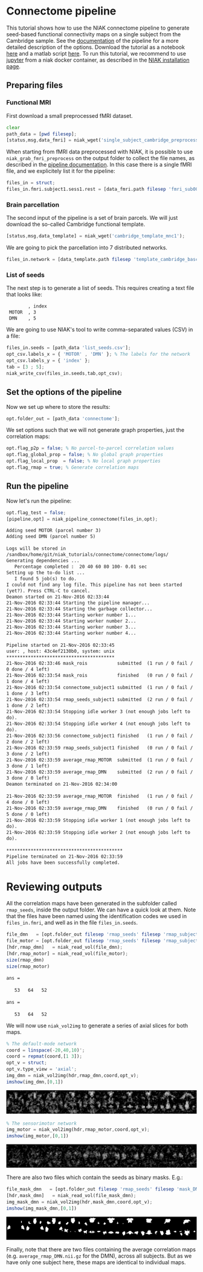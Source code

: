 
# Connectome pipeline
This tutorial shows how to use the NIAK connectome pipeline to generate seed-based functional connectivity maps on a single subject from the Cambridge sample. See the [documentation](http://niak.simexp-lab.org/pipe_connectome.html) of the pipeline for a more detailed description of the options. Download the tutorial as a notebook [here](https://raw.githubusercontent.com/SIMEXP/niak_tutorials/master/connectome/niak_tutorial_rmap_connectome.ipynb) and a matlab script [here](https://raw.githubusercontent.com/SIMEXP/niak_tutorials/master/connectome/niak_tutorial_rmap_connectome.m). To run this tutorial, we recommend to use [jupyter](http://jupyter.org/) from a niak docker container, as described in the [NIAK installation page](http://niak.simexp-lab.org/niak_installation.html). 

## Preparing files

### Functional MRI 
First download a small preprocessed fMRI dataset. 


```octave
clear
path_data = [pwd filesep];
[status,msg,data_fmri] = niak_wget('single_subject_cambridge_preprocessed_nii');
```

When starting from fMRI data preprocessed with NIAK, it is possible to use `niak_grab_fmri_preprocess` on the output folder to collect the file names, as described in the [pipeline documentation](http://niak.simexp-lab.org/pipe_connectome.html). In this case there is a single fMRI file, and we explicitely list it for the pipeline: 


```octave
files_in = struct;
files_in.fmri.subject1.sess1.rest = [data_fmri.path filesep 'fmri_sub00156_session1_rest.nii.gz'];
```

### Brain parcellation
The second input of the pipeline is a set of brain parcels. We will just download the so-called Cambridge functional template. 




```octave
[status,msg,data_template] = niak_wget('cambridge_template_mnc1');
```

We are going to pick the parcellation into 7 distributed networks.


```octave
files_in.network = [data_template.path filesep 'template_cambridge_basc_multiscale_sym_scale007.mnc.gz'];
```

### List of seeds

The next step is to generate a list of seeds. This requires creating a text file that looks like:
```
        , index
 MOTOR  , 3
 DMN    , 5
```
We are going to use NIAK's tool to write comma-separated values (CSV) in a file:


```octave
files_in.seeds = [path_data 'list_seeds.csv'];
opt_csv.labels_x = { 'MOTOR' , 'DMN' }; % The labels for the network
opt_csv.labels_y = { 'index' };
tab = [3 ; 5];
niak_write_csv(files_in.seeds,tab,opt_csv);
```

## Set the options of the pipeline
Now we set up where to store the results:


```octave
opt.folder_out = [path_data 'connectome'];
```

We set options such that we will not generate graph properties, just the correlation maps:


```octave
opt.flag_p2p = false; % No parcel-to-parcel correlation values
opt.flag_global_prop = false; % No global graph properties
opt.flag_local_prop  = false; % No local graph properties
opt.flag_rmap = true; % Generate correlation maps
```

## Run the pipeline
Now let's run the pipeline:


```octave
opt.flag_test = false; 
[pipeline,opt] = niak_pipeline_connectome(files_in,opt); 
```

    Adding seed MOTOR (parcel number 3)
    Adding seed DMN (parcel number 5)
    
    Logs will be stored in /sandbox/home/git/niak_tutorials/connectome/connectome/logs/
    Generating dependencies ...
       Percentage completed :  20 40 60 80 100- 0.01 sec
    Setting up the to-do list ...
       I found 5 job(s) to do.
    I could not find any log file. This pipeline has not been started (yet?). Press CTRL-C to cancel.
    Deamon started on 21-Nov-2016 02:33:44
    21-Nov-2016 02:33:44 Starting the pipeline manager...
    21-Nov-2016 02:33:44 Starting the garbage collector...
    21-Nov-2016 02:33:44 Starting worker number 1...
    21-Nov-2016 02:33:44 Starting worker number 2...
    21-Nov-2016 02:33:44 Starting worker number 3...
    21-Nov-2016 02:33:44 Starting worker number 4...
    
    Pipeline started on 21-Nov-2016 02:33:45
    user: , host: 43c4ef2130b0, system: unix
    ****************************************
    21-Nov-2016 02:33:46 mask_rois           submitted  (1 run / 0 fail / 0 done / 4 left)
    21-Nov-2016 02:33:54 mask_rois           finished   (0 run / 0 fail / 1 done / 4 left)
    21-Nov-2016 02:33:54 connectome_subject1 submitted  (1 run / 0 fail / 1 done / 3 left)
    21-Nov-2016 02:33:54 rmap_seeds_subject1 submitted  (2 run / 0 fail / 1 done / 2 left)
    21-Nov-2016 02:33:54 Stopping idle worker 3 (not enough jobs left to do).
    21-Nov-2016 02:33:54 Stopping idle worker 4 (not enough jobs left to do).
    21-Nov-2016 02:33:56 connectome_subject1 finished   (1 run / 0 fail / 2 done / 2 left)
    21-Nov-2016 02:33:59 rmap_seeds_subject1 finished   (0 run / 0 fail / 3 done / 2 left)
    21-Nov-2016 02:33:59 average_rmap_MOTOR  submitted  (1 run / 0 fail / 3 done / 1 left)
    21-Nov-2016 02:33:59 average_rmap_DMN    submitted  (2 run / 0 fail / 3 done / 0 left)
    Deamon terminated on 21-Nov-2016 02:34:00
    
    21-Nov-2016 02:33:59 average_rmap_MOTOR  finished   (1 run / 0 fail / 4 done / 0 left)
    21-Nov-2016 02:33:59 average_rmap_DMN    finished   (0 run / 0 fail / 5 done / 0 left)
    21-Nov-2016 02:33:59 Stopping idle worker 1 (not enough jobs left to do).
    21-Nov-2016 02:33:59 Stopping idle worker 2 (not enough jobs left to do).
    
    *******************************************
    Pipeline terminated on 21-Nov-2016 02:33:59
    All jobs have been successfully completed.
    


# Reviewing outputs

All the correlation maps have been generated in the subfolder called `rmap_seeds`, inside the output folder. We can have a quick look at them. Note that the files have been named using the identification codes we used in `files_in.fmri`, and well as in the file `files_in.seeds`.  


```octave
file_dmn   = [opt.folder_out filesep 'rmap_seeds' filesep 'rmap_subject1_DMN.nii.gz'];
file_motor = [opt.folder_out filesep 'rmap_seeds' filesep 'rmap_subject1_MOTOR.nii.gz'];
[hdr,rmap_dmn]   = niak_read_vol(file_dmn);
[hdr,rmap_motor] = niak_read_vol(file_motor);
size(rmap_dmn)
size(rmap_motor)
```

    ans =
    
       53   64   52
    
    ans =
    
       53   64   52
    


We will now use `niak_vol2img` to generate a series of axial slices for both maps. 


```octave
% The default-mode network
coord = linspace(-20,40,10)';
coord = repmat(coord,[1 3]);
opt_v = struct;
opt_v.type_view = 'axial';
img_dmn = niak_vol2img(hdr,rmap_dmn,coord,opt_v);
imshow(img_dmn,[0,1])
```


![png](output_21_0.png)



```octave
% The sensorimotor network
img_motor = niak_vol2img(hdr,rmap_motor,coord,opt_v);
imshow(img_motor,[0,1])
```


![png](output_22_0.png)


There are also two files which contain the seeds as binary masks. E.g.:


```octave
file_mask_dmn   = [opt.folder_out filesep 'rmap_seeds' filesep 'mask_DMN.nii.gz'];
[hdr,mask_dmn]   = niak_read_vol(file_mask_dmn);
img_mask_dmn = niak_vol2img(hdr,mask_dmn,coord,opt_v);
imshow(img_mask_dmn,[0,1])
```


![png](output_24_0.png)


Finally, note that there are two files containing the average correlation maps (e.g. `average_rmap_DMN.nii.gz` for the DMN), across all subjects. But as we have only one subject here, these maps are identical to individual maps.
